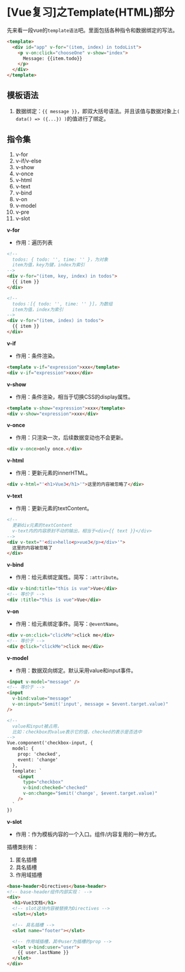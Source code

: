 # [Vue复习]之Template(HTML)部分
先来看一段vue的`template语法`吧。里面包括各种指令和数据绑定的写法。
``` html
<template>
  <div id="app" v-for="(item, index) in todoList">
    <p v-on:click="chooseOne" v-show="index">
      Message: {{item.todo}}
    </p>
  </div>
</template>
```
## 模板语法
1. 数据绑定：`{{ message }}`，即双大括号语法。并且该值与数据对象上`( data() => ({...}) )`的值进行了绑定。

## 指令集
1. v-for
2. v-if/v-else
3. v-show
4. v-once
5. v-html
6. v-text
7. v-bind
8. v-on
9. v-model
10. v-pre
11. v-slot

**v-for**
- 作用：遍历列表
``` html
<!-- 
  todos: { todo: '', time: '' }，为对象
  item为值，key为键，index为索引
-->
<div v-for="(item, key, index) in todos">
  {{ item }}
</div>

<!-- 
  todos：[{ todo: '', time: '' }]，为数组
  item为值，index为索引
-->
<div v-for="(item, index) in todos">
  {{ item }}
</div>
```

**v-if**
- 作用：条件渲染。
``` html
<template v-if="expression">xxx</template>
<div v-if="expression">xxx</div>
```

**v-show**
- 作用：条件渲染，相当于切换CSS的display属性。
``` html
<template v-show="expression">xxx</template>
<div v-show="expression">xxx</div>
```

**v-once**
- 作用：只渲染一次，后续数据变动也不会更新。
``` html
<div v-once>only once.</div>
```

**v-html**
- 作用：更新元素的innerHTML。
<!-- 更新div元素的innerHTML -->
``` html
<div v-html="'<h1>Vue3</h1>'">这里的内容被忽略了</div>
```

**v-text**
- 作用：更新元素的textContent。
``` html
<!-- 
  更新div元素的textContent
  v-text内的内容原封不动的输出，相当于<div>{{ text }}</div>
-->
<div v-text="'<div>hello<p>vue3</p></div>'">
  这里的内容被忽略了
</div>
```

**v-bind**
- 作用：给元素绑定属性。简写：`:attribute`。
``` html
<div v-bind:title="this is vue">Vue</div>
<!-- 等价于 -->
<div :title="this is vue">Vue</div>
```

**v-on**
- 作用：给元素绑定事件。简写：`@eventName`。
``` html
<div v-on:click="clickMe">click me</div>
<!-- 等价于 -->
<div @click="clickMe">click me</div>
```

**v-model**
- 作用：数据双向绑定。默认采用value和input事件。
``` html
<input v-model="message" />
<!-- 等价于 -->
<input
  v-bind:value="message"
  v-on:input="$emit('input', message = $event.target.value)"
/>

<!-- 
  value和input被占用，
  比如：checkbox的value表示它的值，checked的表示是否选中
-->
Vue.component('checkbox-input, {
  model: {
    prop: 'checked',
    event: 'change'
  },
  template: `
    <input
      type="checkbox"
      v-bind:checked="checked"
      v-on:change="$emit('change', $event.target.value)"
    />
  `
})
```

**v-slot**
- 作用：作为模板内容的一个入口。组件/内容复用的一种方式。

插槽类别有：
1. 匿名插槽
2. 具名插槽
3. 作用域插槽
``` html
<base-header>Directives</base-header>
<!-- base-header组件内部实现： -->
<div>
  <h1>Vue3文档</h1>
  <!-- slot这块内容被替换为Directives -->
  <slot></slot>

  <!-- 具名插槽 -->
  <slot name="footer"></slot>

  <!-- 作用域插槽，其中user为插槽的prop -->
  <slot v-bind:user="user">
    {{ user.lastName }}
  </slot>
</div>
```


